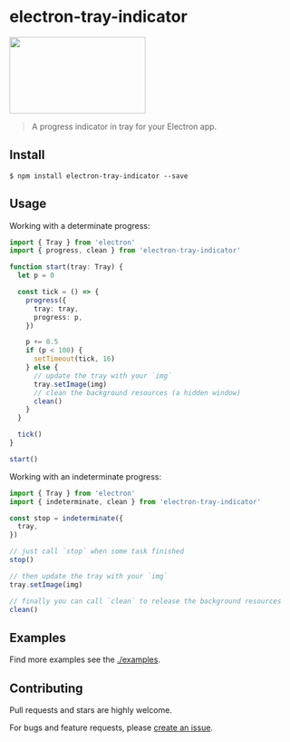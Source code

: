 # electron-tray-indicator

<img src="https://raw.githubusercontent.com/bubkoo/electron-tray-indicator/master/screenshot/record.gif" width="240" height="135" />

> A progress indicator in tray for your Electron app.

## Install

```shell
$ npm install electron-tray-indicator --save
```

## Usage

Working with a determinate progress: 

```ts
import { Tray } from 'electron'
import { progress, clean } from 'electron-tray-indicator'

function start(tray: Tray) {
  let p = 0

  const tick = () => {
    progress({
      tray: tray,
      progress: p,
    })

    p += 0.5
    if (p < 100) {
      setTimeout(tick, 16)
    } else {
      // update the tray with your `img`
      tray.setImage(img)
      // clean the background resources (a hidden window)
      clean()
    }
  }

  tick()
}

start()
```

Working with an indeterminate progress:

```ts
import { Tray } from 'electron'
import { indeterminate, clean } from 'electron-tray-indicator'

const stop = indeterminate({
  tray,
})

// just call `stop` when some task finished
stop()

// then update the tray with your `img`
tray.setImage(img)

// finally you can call `clean` to release the background resources
clean()
```


## Examples

Find more examples see the [./examples](https://github.com/bubkoo/electron-tray-indicator/tree/master/examples).

## Contributing

Pull requests and stars are highly welcome.

For bugs and feature requests, please [create an issue](https://github.com/bubkoo/electron-tray-indicator/issues/new).
